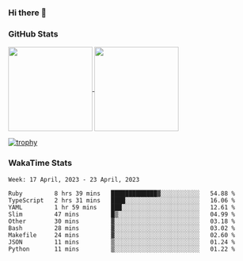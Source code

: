### Hi there 👋

### GitHub Stats

<a href="https://github.com/anuraghazra/github-readme-stats">
  <img align="center" height="170px" src="https://github-readme-stats.vercel.app/api/top-langs/?username=tksfjt1024&layout=compact&count_private=true&show_icons=true&show_icons=true&theme=graywhite" />
</a>
<a href="https://github.com/anuraghazra/github-readme-stats">
  <img align="center" height="170px" src="https://github-readme-stats.vercel.app/api?username=tksfjt1024&count_private=true&show_icons=true&show_icons=true&theme=graywhite" />
</a>

[![trophy](https://github-profile-trophy.vercel.app/?username=tksfjt1024)](https://github.com/ryo-ma/github-profile-trophy)

### WakaTime Stats

<!--START_SECTION:waka-->
```text
Week: 17 April, 2023 - 23 April, 2023

Ruby         8 hrs 39 mins   █████████████▓░░░░░░░░░░░   54.88 % 
TypeScript   2 hrs 31 mins   ████░░░░░░░░░░░░░░░░░░░░░   16.06 % 
YAML         1 hr 59 mins    ███░░░░░░░░░░░░░░░░░░░░░░   12.61 % 
Slim         47 mins         █▒░░░░░░░░░░░░░░░░░░░░░░░   04.99 % 
Other        30 mins         ▓░░░░░░░░░░░░░░░░░░░░░░░░   03.18 % 
Bash         28 mins         ▓░░░░░░░░░░░░░░░░░░░░░░░░   03.02 % 
Makefile     24 mins         ▓░░░░░░░░░░░░░░░░░░░░░░░░   02.60 % 
JSON         11 mins         ▒░░░░░░░░░░░░░░░░░░░░░░░░   01.24 % 
Python       11 mins         ▒░░░░░░░░░░░░░░░░░░░░░░░░   01.22 % 
```
<!--END_SECTION:waka-->
